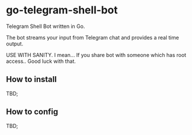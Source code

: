# go-telegram-shell-bot

Telegram Shell Bot written in Go.

The bot streams your input from Telegram chat and provides a real time output.

USE WITH SANITY. I mean... If you share bot with someone which has root access.. Good luck with that.

## How to install

TBD;

## How to config

TBD;